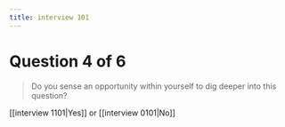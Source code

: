 ```yaml
---
title: interview 101
---
```

# Question 4 of 6
> Do you sense an opportunity within yourself to dig deeper into this question?

[[interview 1101|Yes]] or [[interview 0101|No]] 